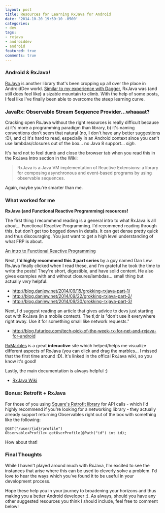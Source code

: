```yaml
---
layout: post
title: Resources for Learning RxJava for Android
date: '2014-10-20 19:59:10 -0500'
categories:
- dev
tags:
- rxjava
- androiddev
- android
featured: true
comments: true
---
```


### Android & RxJava!

[RxJava](https://github.com/ReactiveX/RxJava/wiki/The-RxJava-Android-Module) is another library that's been cropping up all over the place in AndroidDev world. [Similar to my experience with Dagger](http://gregloesch.com/dev/2014/10/19/resources-for-learning-dagger-for-android.html), RxJava was (and still does feel like) a sizable mountain to climb. With the help of some posts, I feel like I've finally been able to overcome the steep learning curve.

<!--more-->

### JavaRx: Observable Stream Sequence Provider...whaaaat?

Cracking open RxJava without the right resources is really difficult because a) it's more a programming paradigm than library, b) it's naming conventions don't seem that natural (no, I don't have any better suggestions :D), and c) it's hard to read, especially in an Android context since you can't use lambdas/closures out of the box... no Java 8 support... *sigh*.   

It's hard not to feel dumb and close the browser tab when you read this in the RxJava Intro section in the Wiki:

>RxJava is a Java VM implementation of Reactive Extensions: a library for composing asynchronous and event-based programs by using observable sequences.

Again, maybe you're smarter than me.

### What worked for me

**RxJava (and Functional Reactive Programming) resources!**

The first thing I recommend reading is a general intro to what RxJava is all about... Functional Reactive Programming. I'd recommend reading through this, but don't get too bogged down in details. It can get dense pretty quick and thus discouraging. You just want to get a high level understanding of what FRP is about.

[An intro to Functional Reactive Programming](https://gist.github.com/staltz/868e7e9bc2a7b8c1f754)

Next, **I'd highly recommend this 3 part series** by a guy named Dan Lew. RxJava finally clicked when I read these, and I'm grateful he took the time to write the posts! They're short, digestible, and have solid content. He also gives examples with and without closures/lambdas... small thing but actually *very* helpful.

* http://blog.danlew.net/2014/09/15/grokking-rxjava-part-1/
* http://blog.danlew.net/2014/09/22/grokking-rxjava-part-2/
* http://blog.danlew.net/2014/09/30/grokking-rxjava-part-3/

Next, I'd suggest reading an article that gives advice to devs just starting out with RxJava (in a mobile context). The tl;dr is "don't use it everywhere right away. Use it for something small like network requests."

* http://blog.futurice.com/tech-pick-of-the-week-rx-for-net-and-rxjava-for-android

[RxMarbles](http://rxmarbles.com/) is a great **interactive** site which helped/helps me visualize different aspects of RxJava (you can click and drag the marbles... I missed that the first time around :D). It's linked in the offical RxJava wiki, so you know it's good!

Lastly, the main documentation is always helpful :)

* [RxJava Wiki](https://github.com/ReactiveX/RxJava/wiki)

### Bonus: Retrofit + RxJava

For those of you using [Square's Retrofit library](http://square.github.io/retrofit/) for API calls - which I'd highly recommend if you're looking for a networking library - they actually already support returning Observables right out of the box with something like the following:

    @GET("/user/{id}/profile")
    Observable<Profile> getUserProfile(@Path("id") int id);

How about that!

### Final Thoughts

While I haven't played around much with RxJava, I'm excited to see the instances that arise where this can be used to cleverly solve a problem. I'd love to hear the ways which you've found it to be useful in your development process.

Hope these help you in your journey to broadening your horizons and thus making you a better Android developer ;). As always, should you have any other suggested resources you think I should include, feel free to comment below!
